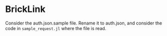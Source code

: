 # BrickLink

Consider the auth.json.sample file. Rename it to auth.json, and consider the code in `sample_request.jl` where the file is read.